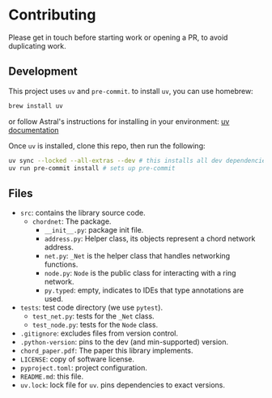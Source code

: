 # Contributing
Please get in touch before starting work or opening a PR, to avoid
duplicating work.

## Development
This project uses `uv` and `pre-commit`.
to install `uv`, you can use homebrew:
```sh
brew install uv
```
or follow Astral's instructions for installing
in your environment: [uv documentation](https://docs.astral.sh/uv/getting-started/installation/)

Once `uv` is installed, clone this repo, then run the following:
```sh
uv sync --locked --all-extras --dev # this installs all dev dependencies, without upgrading any.
uv run pre-commit install # sets up pre-commit
```

## Files
- `src`: contains the library source code.
  -  `chordnet`: The package.
      - `__init__.py`: package init file.
      - `address.py`: Helper class, its objects represent a chord network address.
      - `net.py`: `_Net` is the helper class that handles networking functions.
      - `node.py`: `Node` is the public class for interacting with a ring network.
      - `py.typed`: empty, indicates to IDEs that type annotations are used.
- `tests`: test code directory (we use `pytest`).
  -  `test_net.py`: tests for the `_Net` class.
  -  `test_node.py`: tests for the `Node` class.
- `.gitignore`: excludes files from version control.
- `.python-version`: pins to the dev (and min-supported) version.
- `chord_paper.pdf`: The paper this library implements.
- `LICENSE`: copy of software license.
- `pyproject.toml`: project configuration.
- `README.md`: this file.
- `uv.lock`: lock file for `uv`. pins dependencies to exact versions.
